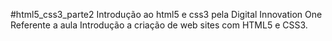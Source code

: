 #html5_css3_parte2
Introdução ao html5 e css3 pela Digital Innovation One
Referente a aula Introdução a criação de web sites com HTML5 e CSS3.

